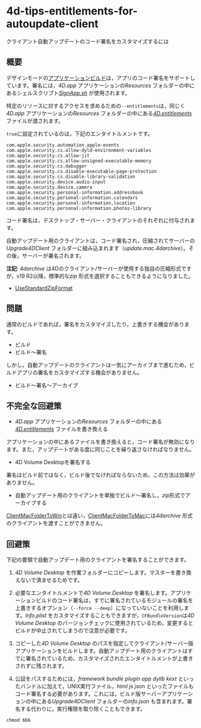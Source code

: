 # 4d-tips-entitlements-for-autoupdate-client
クライアント自動アップデートのコード署名をカスタマイズするには

## 概要

デザインモードの[アプリケーションビルド](https://developer.4d.com/docs/ja/19/Desktop/building/#アプリケーションのビルド)は，アプリのコード署名をサポートしています。署名には，*4D.app* アプリケーションの*Resources* フォルダーの中にあるシェルスクリプト[*SignApp.sh*](https://github.com/4D-JP/4d-tips-entitlements-for-autoupdate-client/blob/main/SignApp.sh) が使用されます。

特定のリソースに対するアクセスを求めるための`--entitlements`は，同じく*4D.app* アプリケーションの*Resources* フォルダーの中にある[*4D.entitlements*](https://github.com/4D-JP/4d-tips-entitlements-for-autoupdate-client/blob/main/4D.entitlements) ファイルが渡されます。

`true`に設定されているのは，下記のエンタイトルメントです。

```
com.apple.security.automation.apple-events
com.apple.security.cs.allow-dyld-environment-variables
com.apple.security.cs.allow-jit
com.apple.security.cs.allow-unsigned-executable-memory
com.apple.security.cs.debugger
com.apple.security.cs.disable-executable-page-protection
com.apple.security.cs.disable-library-validation
com.apple.security.device.audio-input
com.apple.security.device.camera
com.apple.security.personal-information.addressbook
com.apple.security.personal-information.calendars
com.apple.security.personal-information.location
com.apple.security.personal-information.photos-library
```

コード署名は，デスクトップ・サーバー・クライアントのそれぞれに付与されます。

自動アップデート用のクライアントは，コード署名され，圧縮されてサーバーの*Upgrade4DClient* フォルダーに組み込まれます（*update.mac.4darchive*）。その後，サーバーが署名されます。

**注記**: *4darchive* は4Dのクライアント/サーバーが使用する独自の圧縮形式ですが，v19 R2以降，標準的な*zip* 形式を選択することもできるようになりました。

* [UseStandardZipFormat](https://doc.4d.com/4Dv19R7/4D/19-R7/UseStandardZipFormat.300-5943918.ja.html)

## 問題

通常のビルドであれば，署名をカスタマイズしたり，上書きする機会があります。

* ビルド
* ビルド〜署名

しかし，自動アップデートのクライアントは一気にアーカイブまで進むため，ビルドアプリの署名をカスタマイズする機会がありません。

* ビルド〜署名〜アーカイブ

## 不完全な回避策

* *4D.app* アプリケーションの*Resources* フォルダーの中にある[*4D.entitlements*](https://github.com/4D-JP/4d-tips-entitlements-for-autoupdate-client/blob/main/4D.entitlements) ファイルを書き換える

アプリケーションの中にあるファイルを書き換えると，コード署名が無効になります。また，アップデートがある度に同じことを繰り返さなければなりません。

* 4D Volume Desktopを署名する

署名はビルド前ではなく，ビルド後でなければならないため，この方法は効果がありません。

* 自動アップデート用のクライアントを単独でビルド〜署名し，*zip*形式でアーカイブする

[ClientMacFolderToWin](https://doc.4d.com/4Dv19R7/4D/19-R7/ClientMacFolderToWin.300-5943942.ja.html)とは違い，[ClientMacFolderToMac](https://doc.4d.com/4Dv19R7/4D/19-R7/ClientMacFolderToMac.300-5943953.ja.html)には*4darchive* 形式のクライアントを渡すことができません。

## 回避策

下記の要領で自動アップデート用のクライアントを署名することができます。

1. *4D Volume Desktop* を作業フォルダーにコピーします。マスターを書き換えないで済ませるためです。

1. 必要なエンタイトルメントで*4D Volume Desktop* を署名します。アプリケーションビルドのコード署名は，すでに署名されているモジュールの署名を上書きするオプション（`--force --deep`）になっていないことを利用します。*Info.plist* をカスタマイズすることもできますが，`CFBundleVersion`は*4D Volume Desktop* のバージョンチェックに使用されているため，変更するとビルドが中止されてしまうので注意が必要です。

1. コピーした*4D Volume Desktop* のパスを指定してクライアント/サーバー版アプリケーションをビルドします。自動アップデート用のクライアントはすでに署名されているため，カスタマイズされたエンタイトルメントが上書きされずに残されます。

1. 公証をパスするためには，*framework* *bundle* *plugin* *app* *dylib* *kext* といったバンドルに加えて，UNIX実行ファイル，*html* *js* *json* といったファイルもコード署名する必要があります。これには，ビルド版サーバーアプリケーションの中にある*Upgrade4DClient* フォルダーの*info.json* も含まれます。署名する代わりに，実行権限を取り除くこともできます。

```
chmod 666
```


